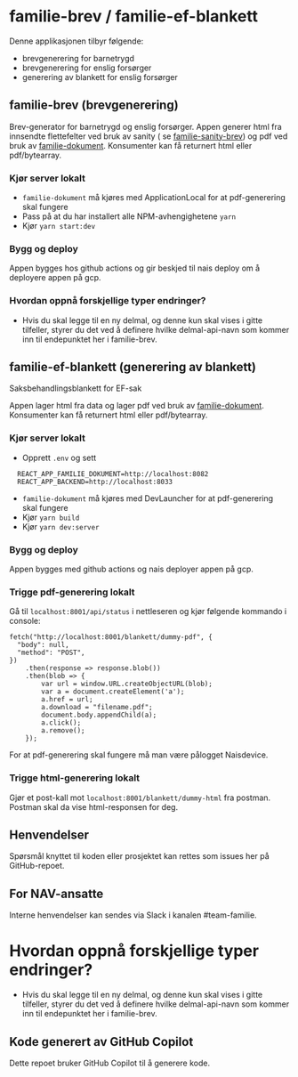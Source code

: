 # familie-brev / familie-ef-blankett
Denne applikasjonen tilbyr følgende:
- brevgenerering for barnetrygd
- brevgenerering for enslig forsørger
- generering av blankett for enslig forsørger

 ## familie-brev (brevgenerering)

Brev-generator for barnetrygd og enslig forsørger.
Appen generer html fra innsendte flettefelter ved bruk av sanity (
se [familie-sanity-brev](https://github.com/navikt/familie-sanity-brev)) og pdf ved bruk
av [familie-dokument](https://github.com/navikt/familie-dokument).
Konsumenter kan få returnert html eller pdf/bytearray.

### Kjør server lokalt

* `familie-dokument` må kjøres med ApplicationLocal for at pdf-generering skal fungere
* Pass på at du har installert alle NPM-avhengighetene `yarn`
* Kjør `yarn start:dev`

### Bygg og deploy

Appen bygges hos github actions og gir beskjed til nais deploy om å deployere appen på gcp.

### Hvordan oppnå forskjellige typer endringer?

* Hvis du skal legge til en ny delmal, og denne kun skal vises i gitte tilfeller, styrer du det ved å definere hvilke
  delmal-api-navn som kommer inn til endepunktet her i familie-brev.

 ## familie-ef-blankett (generering av blankett)

Saksbehandlingsblankett for EF-sak

Appen lager html fra data og lager pdf ved bruk av [familie-dokument](https://github.com/navikt/familie-dokument).
Konsumenter kan få returnert html eller pdf/bytearray.

### Kjør server lokalt

* Opprett `.env` og sett
```
  REACT_APP_FAMILIE_DOKUMENT=http://localhost:8082
  REACT_APP_BACKEND=http://localhost:8033
```
* `familie-dokument` må kjøres med DevLauncher for at pdf-generering skal fungere
* Kjør `yarn build`
* Kjør `yarn dev:server`

### Bygg og deploy

Appen bygges med github actions og nais deployer appen på gcp. 

### Trigge pdf-generering lokalt

Gå til `localhost:8001/api/status` i nettleseren og kjør følgende kommando i console:
```
fetch("http://localhost:8001/blankett/dummy-pdf", {
  "body": null,
  "method": "POST",
})        
    .then(response => response.blob())
    .then(blob => {
        var url = window.URL.createObjectURL(blob);
        var a = document.createElement('a');
        a.href = url;
        a.download = "filename.pdf";
        document.body.appendChild(a); 
        a.click();    
        a.remove();           
    });
```
For at pdf-generering skal fungere må man være pålogget Naisdevice.

### Trigge html-generering lokalt
Gjør et post-kall mot `localhost:8001/blankett/dummy-html` fra postman.
Postman skal da vise html-responsen for deg.

## Henvendelser

Spørsmål knyttet til koden eller prosjektet kan rettes som issues her på GitHub-repoet.

## For NAV-ansatte

Interne henvendelser kan sendes via Slack i kanalen #team-familie.

# Hvordan oppnå forskjellige typer endringer?

* Hvis du skal legge til en ny delmal, og denne kun skal vises i gitte tilfeller, styrer du det ved å definere hvilke
  delmal-api-navn som kommer inn til endepunktet her i familie-brev.

## Kode generert av GitHub Copilot

Dette repoet bruker GitHub Copilot til å generere kode.